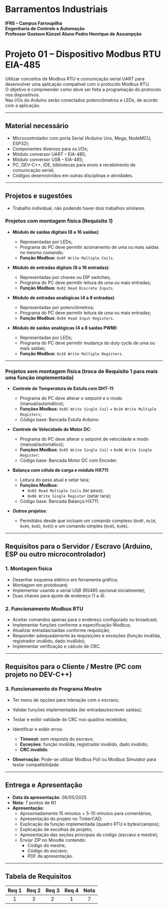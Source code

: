 # Barramentos Industriais  
**IFRS – Campus Farroupilha**  
**Engenharia de Controle e Automação**  
**Professor Gustavo Künzel**
**Aluno Pedro Henrique de Assumpção**

# Projeto 01 – Dispositivo Modbus RTU EIA-485

Utilizar conceitos de Modbus RTU e comunicação serial UART para desenvolver uma aplicação compatível com o protocolo Modbus RTU.  
O objetivo é compreender como deve ser feita a programação do protocolo nos dispositivos.  
Nas I/Os do Arduino serão conectados potenciômetros e LEDs, de acordo com a aplicação.

---

## Material necessário
- Microcontrolador com porta Serial (Arduino Uno, Mega, NodeMCU, ESP32);
- Componentes diversos para os I/Os;
- Módulo conversor UART – EIA-485;
- Módulo conversor USB – EIA-485;
- PC, DEV-C++, IDE, bibliotecas para envio e recebimento de comunicação serial;
- Códigos desenvolvidos em outras disciplinas e atividades.

---

## Projetos e sugestões
- Trabalho individual, não podendo haver dois trabalhos similares.

### Projetos com montagem física (Requisito 1)
- **Módulo de saídas digitais (8 a 16 saídas)**:  
  - Representadas por LEDs;  
  - Programa do PC deve permitir acionamento de uma ou mais saídas no mesmo comando;  
  - **Função Modbus**: `0x0F Write Multiple Coils`.

- **Módulo de entradas digitais (8 a 16 entradas)**:  
  - Representadas por chaves ou DIP switches;  
  - Programa do PC deve permitir leitura de uma ou mais entradas;  
  - **Função Modbus**: `0x02 Read Discrete Inputs`.

- **Módulo de entradas analógicas (4 a 8 entradas)**:  
  - Representadas por potenciômetros;  
  - Programa do PC deve permitir leitura de uma ou mais entradas;  
  - **Função Modbus**: `0x04 Read Input Registers`.

- **Módulo de saídas analógicas (4 a 8 saídas PWM)**:  
  - Representadas por LEDs;  
  - Programa do PC deve permitir mudança do duty cycle de uma ou mais saídas;  
  - **Função Modbus**: `0x10 Write Multiple Registers`.

---

### Projetos sem montagem física (troca de Requisito 1 para mais uma função implementada)

- **Controle de Temperatura de Estufa com DHT-11**:
  - Programa do PC deve alterar o setpoint e o modo (manual/automático);
  - **Funções Modbus**: `0x05 Write Single Coil` + `0x10 Write Multiple Registers`;
  - Código base: Bancada Estufa Arduino.

- **Controle de Velocidade de Motor DC**:
  - Programa do PC deve alterar o setpoint de velocidade e modo (manual/automático);
  - **Funções Modbus**: `0x05 Write Single Coil` + `0x06 Write Single Register`;
  - Código base: Bancada Motor DC com Encoder.

- **Balança com célula de carga e módulo HX711**:
  - Leitura do peso atual e setar tara;
  - **Funções Modbus**:  
    - `0x03 Read Multiple Coils` (ler peso);  
    - `0x06 Write Single Register` (setar tara);
  - Código base: Bancada Balança HX711.

- **Outros projetos**:  
  - Permitidos desde que incluam um comando complexo (`0x0F`, `0x10`, `0x04`, `0x02`, `0x03`) e um comando simples (`0x05`, `0x06`).

---

## Requisitos para o Servidor / Escravo (Arduino, ESP ou outro microcontrolador)

### 1. Montagem física
- Desenhar esquema elétrico em ferramenta gráfica;
- Montagem em protoboard;
- Implementar usando a serial USB (RS485 opcional inicialmente);
- Duas chaves para ajuste de endereço (1 a 4).

### 2. Funcionamento Modbus RTU
- Aceitar comandos apenas para o endereço configurado ou broadcast;
- Implementar funções conforme a especificação Modbus;
- Atualizar entradas/saídas conforme requisição;
- Responder adequadamente às requisições e exceções (função inválida, registrador inválido, dado inválido);
- Implementar verificação e cálculo de CRC.

---

## Requisitos para o Cliente / Mestre (PC com projeto no DEV-C++)

### 3. Funcionamento do Programa Mestre
- Ter menu de opções para interação com o escravo;
- Validar funções implementadas (ler entradas/escrever saídas);
- Testar e exibir validade do CRC nos quadros recebidos;
- Identificar e exibir erros:
  - **Timeout**: sem resposta do escravo;
  - **Exceções**: função inválida, registrador inválido, dado inválido;
  - **CRC inválido**.

- **Observação**: Pode-se utilizar Modbus Poll ou Modbus Simulator para testar compatibilidade.

---

## Entrega e Apresentação
- **Data da apresentação**: 06/05/2025
- **Nota**: 7 pontos de N1
- **Apresentação**:
  - Aproximadamente 15 minutos + 5-10 minutos para comentários;
  - Apresentação do projeto no TinkerCAD;
  - Explicação da função implementada (quadro RTU e bytes/campos);
  - Explicação de escolhas de projeto;
  - Apresentação das seções principais do código (escravo e mestre);
  - Enviar ZIP no Moodle contendo:
    - Código do mestre;
    - Código do escravo;
    - PDF da apresentação.

---

## Tabela de Requisitos
| Req 1 | Req 2 | Req 3 | Req 4 | Nota |
|:-----:|:-----:|:-----:|:-----:|:----:|
|   1   |   3   |   2   |   1   |  7   |
